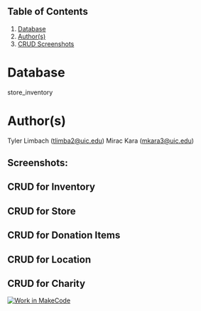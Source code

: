 ## Table of Contents
1. [Database](#database)
1. [Author(s)](#author)
1. [CRUD Screenshots](#Screenshots)
 
# Database
store_inventory

# Author(s)
Tyler Limbach (tlimba2@uic.edu)
Mirac Kara (mkara3@uic.edu)


## Screenshots:

## CRUD for Inventory


## CRUD for Store


## CRUD for Donation Items


## CRUD for Location


## CRUD for Charity













[![Work in MakeCode](https://classroom.github.com/assets/work-in-make-code-c53f0c86300af1a64cdd5dc830e2509efd17c8cb483a722cacaee84d10eb8ec9.svg)](https://classroom.github.com/online_ide?assignment_repo_id=5816973&assignment_repo_type=AssignmentRepo)
